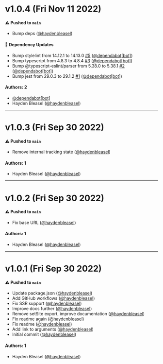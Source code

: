# v1.0.4 (Fri Nov 11 2022)

#### ⚠️ Pushed to `main`

- Bump deps ([@haydenbleasel](https://github.com/haydenbleasel))

#### 🔩 Dependency Updates

- Bump stylelint from 14.12.1 to 14.13.0 [#5](https://github.com/haydenbleasel/next-fathom/pull/5) ([@dependabot[bot]](https://github.com/dependabot[bot]))
- Bump typescript from 4.8.3 to 4.8.4 [#3](https://github.com/haydenbleasel/next-fathom/pull/3) ([@dependabot[bot]](https://github.com/dependabot[bot]))
- Bump @typescript-eslint/parser from 5.38.0 to 5.38.1 [#2](https://github.com/haydenbleasel/next-fathom/pull/2) ([@dependabot[bot]](https://github.com/dependabot[bot]))
- Bump jest from 29.0.3 to 29.1.2 [#1](https://github.com/haydenbleasel/next-fathom/pull/1) ([@dependabot[bot]](https://github.com/dependabot[bot]))

#### Authors: 2

- [@dependabot[bot]](https://github.com/dependabot[bot])
- Hayden Bleasel ([@haydenbleasel](https://github.com/haydenbleasel))

---

# v1.0.3 (Fri Sep 30 2022)

#### ⚠️ Pushed to `main`

- Remove internal tracking state ([@haydenbleasel](https://github.com/haydenbleasel))

#### Authors: 1

- Hayden Bleasel ([@haydenbleasel](https://github.com/haydenbleasel))

---

# v1.0.2 (Fri Sep 30 2022)

#### ⚠️ Pushed to `main`

- Fix base URL ([@haydenbleasel](https://github.com/haydenbleasel))

#### Authors: 1

- Hayden Bleasel ([@haydenbleasel](https://github.com/haydenbleasel))

---

# v1.0.1 (Fri Sep 30 2022)

#### ⚠️ Pushed to `main`

- Update package.json ([@haydenbleasel](https://github.com/haydenbleasel))
- Add GitHub workflows ([@haydenbleasel](https://github.com/haydenbleasel))
- Fix SSR support ([@haydenbleasel](https://github.com/haydenbleasel))
- Improve docs further ([@haydenbleasel](https://github.com/haydenbleasel))
- Remove setSite export, improve documentation ([@haydenbleasel](https://github.com/haydenbleasel))
- Fix readme again ([@haydenbleasel](https://github.com/haydenbleasel))
- Fix readme ([@haydenbleasel](https://github.com/haydenbleasel))
- Add link to arguments ([@haydenbleasel](https://github.com/haydenbleasel))
- Initial commit ([@haydenbleasel](https://github.com/haydenbleasel))

#### Authors: 1

- Hayden Bleasel ([@haydenbleasel](https://github.com/haydenbleasel))
